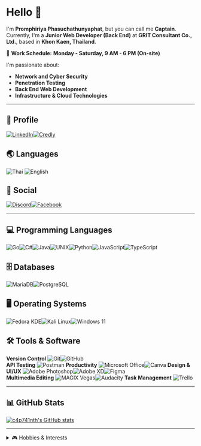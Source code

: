 # **Hello 👋**

I'm **Promphiriya Phasuchathunyaphat**, but you can call me **Captain**.  
Currently, I'm a **Junior Web Developer (Back End)** at **GRIT Consultant Co., Ltd.**, based in **Khon Kaen, Thailand**.

💼 **Work Schedule:** **Monday - Saturday, 9 AM - 6 PM (On-site)**

I'm passionate about:
- **Network and Cyber Security**
- **Penetration Testing**
- **Back End Web Development**
- **Infrastructure & Cloud Technologies**

---

## **📌 Profile**
[![LinkedIn](https://img.shields.io/badge/LinkedIn-%230077B5.svg?style=for-the-badge&logo=linkedin&logoColor=white)](https://www.linkedin.com/in/promphiriya-phasuchathunyaphat)[![Credly](https://img.shields.io/badge/Credly-DD6328.svg?style=for-the-badge&logo=credly&logoColor=white)](https://www.credly.com/users/promphiriya-phasuchathunyaphat)

## **🌏 Languages**
![Thai](https://img.shields.io/badge/Thai-Native-%2300599C.svg?style=for-the-badge&logo=google-translate&logoColor=white)
![English](https://img.shields.io/badge/English-B1-%2300599C.svg?style=for-the-badge&logo=google-translate&logoColor=white)  

## **📱 Social**
[![Discord](https://img.shields.io/badge/Discord-%235865F2.svg?style=for-the-badge&logo=discord&logoColor=white)](https://discordapp.com/users/311453367371038721)[![Facebook](https://img.shields.io/badge/Facebook-1877F2?style=for-the-badge&logo=facebook&logoColor=white)](https://www.facebook.com/c4p741nth (Promphiriya Phasuchathunyaphat))

---

## **💻 Programming Languages**
![Go](https://img.shields.io/badge/Go-%2300ADD8.svg?style=for-the-badge&logo=go&logoColor=white)![C#](https://img.shields.io/badge/C%23-%23239120.svg?style=for-the-badge&logo=csharp&logoColor=white)![Java](https://img.shields.io/badge/Java-%23ED8B00.svg?style=for-the-badge&logo=openjdk&logoColor=white)![UNIX](https://img.shields.io/badge/UNIX-000000?style=for-the-badge)![Python](https://img.shields.io/badge/python-3670A0?style=for-the-badge&logo=python&logoColor=ffdd54)![JavaScript](https://img.shields.io/badge/javascript-%23323330.svg?style=for-the-badge&logo=javascript&logoColor=%23F7DF1E)![TypeScript](https://img.shields.io/badge/typescript-%23007ACC.svg?style=for-the-badge&logo=typescript&logoColor=white)

## **🗄️ Databases**
![MariaDB](https://img.shields.io/badge/MariaDB-003545?style=for-the-badge&logo=mariadb&logoColor=white)![PostgreSQL](https://img.shields.io/badge/PostgreSQL-%23316192.svg?style=for-the-badge&logo=postgresql&logoColor=white)  

## **🖥️ Operating Systems**
![Fedora KDE](https://img.shields.io/badge/Fedora%20KDE-294172?style=for-the-badge&logo=fedora&logoColor=white)![Kali Linux](https://img.shields.io/badge/Kali%20Linux-B14B91?style=for-the-badge&logo=kalilinux&logoColor=white)![Windows 11](https://img.shields.io/badge/Windows%2011-%230079d5.svg?style=for-the-badge&logo=Windows%2011&logoColor=white)  


## **🛠️ Tools & Software**
**Version Control**
![Git](https://img.shields.io/badge/Git-%23F05032.svg?style=for-the-badge&logo=git&logoColor=white)![GitHub](https://img.shields.io/badge/GitHub-%23181717.svg?style=for-the-badge&logo=github&logoColor=white)  
**API Testing**
![Postman](https://img.shields.io/badge/Postman-FF6C37?style=for-the-badge&logo=postman&logoColor=white)
**Productivity**
![Microsoft Office](https://img.shields.io/badge/Microsoft%20Office-D83B01?style=for-the-badge&logo=microsoft-office&logoColor=white)![Canva](https://img.shields.io/badge/Canva-65C7CE?style=for-the-badge&logo=canva&logoColor=FFFFFF)
**Design & UI/UX**
![Adobe Photoshop](https://img.shields.io/badge/Adobe%20Photoshop-31A8FF?style=for-the-badge&logo=adobe-photoshop&logoColor=white)![Adobe XD](https://img.shields.io/badge/Adobe%20XD-470137?style=for-the-badge&logo=adobe-xd&logoColor=white)![Figma](https://img.shields.io/badge/Figma-F24E1E?style=for-the-badge&logo=figma&logoColor=white)  
**Multimedia Editing**
![MAGIX Vegas](https://img.shields.io/badge/MAGIX%20Vegas-008AFF?style=for-the-badge&logo=vegas&logoColor=white)![Audacity](https://img.shields.io/badge/Audacity-0000CC?style=for-the-badge&logo=audacity&logoColor=white)
**Task Management**
![Trello](https://img.shields.io/badge/Trello-0052CC?style=for-the-badge&logo=trello&logoColor=white)  

---

## **📊 GitHub Stats**
[![c4p741nth's GitHub stats](https://github-readme-stats-delta-dun-10.vercel.app/api?username=c4p741nth&show_icons=true&theme=dark)](https://github.com/anuraghazra/github-readme-stats)

---
<details>
  <summary>🎮 Hobbies & Interests</summary>


## **🎮 Hobbies & Interests**

- **Exploring cybersecurity & ethical hacking** 🔐

### 🎵 **Rhythm Games / VSRG**
  
  [![osu!](https://img.shields.io/badge/osu!-FF66AA?style=for-the-badge&logo=osu!&logoColor=white)](https://osu.ppy.sh/users/7892722 (C4P741N)) modes: **osu! / Taiko / Catch the Beat / Mania** (*4K main, 7K secondary*)

### 🔫 **FPS / Tactical Shooters**  
[![Valorant](https://img.shields.io/badge/Valorant-D14836?style=for-the-badge&logo=valorant&logoColor=white)](# "C4P741N#3625")[![Counter-Strike](https://img.shields.io/badge/CS2-000000?style=for-the-badge&logo=counter-strike&logoColor=white)](#)[![Battlefield](https://img.shields.io/badge/Battlefield%201-003545?style=for-the-badge&logo=ea&logoColor=white)](#)[![Delta Force](https://img.shields.io/badge/Delta%20Force-005F73?style=for-the-badge&logo=ghost&logoColor=white)](#)

### 🎯 **Battle Royale**  
[![PUBG](https://img.shields.io/badge/PUBG-FF9933?style=for-the-badge&logo=pubg&logoColor=white)](#)[![BloodStrike](https://img.shields.io/badge/BloodStrike-800000?style=for-the-badge&logo=battlefield&logoColor=white)](#)[![Farlight 84](https://img.shields.io/badge/Farlight%2084-4A90E2?style=for-the-badge&logo=gamepad&logoColor=white)](#)  

### 🖱️ **MOBA**
[![Honor of Kings](https://img.shields.io/badge/Honor%20of%20Kings-DAA520?style=for-the-badge&logo=honorofkings&logoColor=white)](#)[![RoV](https://img.shields.io/badge/RoV-9400D3?style=for-the-badge&logo=arenaofvalor&logoColor=white)](#)[![League of Legends](https://img.shields.io/badge/League%20of%20Legends-0A1428?style=for-the-badge&logo=league-of-legends&logoColor=yellow)](#)[![Teamfight Tactics](https://img.shields.io/badge/Teamfight%20Tactics-1D4F91?style=for-the-badge&logo=teamfight-tactics&logoColor=white)](#)


### **🎵 Music**
[![Tidal](https://img.shields.io/badge/Tidal-000000?style=for-the-badge&logo=tidal&logoColor=white)](https://listen.tidal.com/user/199905241)[![ListenBrainz](https://img.shields.io/badge/ListenBrainz-0000FF?style=for-the-badge&logo=musicbrainz&logoColor=orange)](https://listenbrainz.org/user/C4P741N)
</details>
